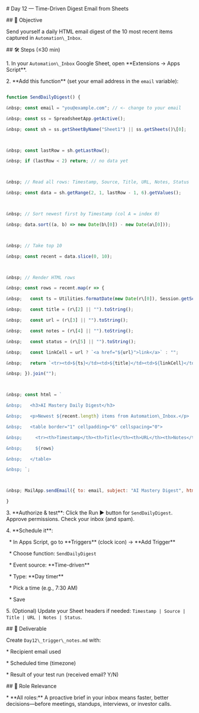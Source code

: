 \# Day 12 — Time-Driven Digest Email from Sheets



\## 📌 Objective

Send yourself a daily HTML email digest of the 10 most recent items captured in `Automation\_Inbox`.



\## 🛠 Steps (≤30 min)



1\. In your `Automation\_Inbox` Google Sheet, open \*\*Extensions → Apps Script\*\*.



2\. \*\*Add this function\*\* (set your email address in the `email` variable):



```javascript

function SendDailyDigest() {

&nbsp; const email = "you@example.com"; // <- change to your email

&nbsp; const ss = SpreadsheetApp.getActive();

&nbsp; const sh = ss.getSheetByName("Sheet1") || ss.getSheets()\[0];



&nbsp; const lastRow = sh.getLastRow();

&nbsp; if (lastRow < 2) return; // no data yet



&nbsp; // Read all rows: Timestamp, Source, Title, URL, Notes, Status

&nbsp; const data = sh.getRange(2, 1, lastRow - 1, 6).getValues();



&nbsp; // Sort newest first by Timestamp (col A = index 0)

&nbsp; data.sort((a, b) => new Date(b\[0]) - new Date(a\[0]));



&nbsp; // Take top 10

&nbsp; const recent = data.slice(0, 10);



&nbsp; // Render HTML rows

&nbsp; const rows = recent.map(r => {

&nbsp;   const ts = Utilities.formatDate(new Date(r\[0]), Session.getScriptTimeZone(), "yyyy-MM-dd HH:mm");

&nbsp;   const title = (r\[2] || "").toString();

&nbsp;   const url = (r\[3] || "").toString();

&nbsp;   const notes = (r\[4] || "").toString();

&nbsp;   const status = (r\[5] || "").toString();

&nbsp;   const linkCell = url ? `<a href="${url}">link</a>` : "";

&nbsp;   return `<tr><td>${ts}</td><td>${title}</td><td>${linkCell}</td><td>${notes}</td><td>${status}</td></tr>`;

&nbsp; }).join("");



&nbsp; const html = `

&nbsp;   <h3>AI Mastery Daily Digest</h3>

&nbsp;   <p>Newest ${recent.length} items from Automation\_Inbox.</p>

&nbsp;   <table border="1" cellpadding="6" cellspacing="0">

&nbsp;     <tr><th>Timestamp</th><th>Title</th><th>URL</th><th>Notes</th><th>Status</th></tr>

&nbsp;     ${rows}

&nbsp;   </table>

&nbsp; `;



&nbsp; MailApp.sendEmail({ to: email, subject: "AI Mastery Digest", htmlBody: html });

}

````



3\. \*\*Authorize \& test\*\*: Click the Run ▶ button for `SendDailyDigest`. Approve permissions. Check your inbox (and spam).



4\. \*\*Schedule it\*\*:



&nbsp;  \* In Apps Script, go to \*\*Triggers\*\* (clock icon) → \*\*Add Trigger\*\*

&nbsp;  \* Choose function: `SendDailyDigest`

&nbsp;  \* Event source: \*\*Time-driven\*\*

&nbsp;  \* Type: \*\*Day timer\*\*

&nbsp;  \* Pick a time (e.g., 7:30 AM)

&nbsp;  \* Save



5\. (Optional) Update your Sheet headers if needed: `Timestamp | Source | Title | URL | Notes | Status`.



\## 📂 Deliverable



Create `Day12\_trigger\_notes.md` with:



\* Recipient email used

\* Scheduled time (timezone)

\* Result of your test run (received email? Y/N)



\## 🎯 Role Relevance



\* \*\*All roles:\*\* A proactive brief in your inbox means faster, better decisions—before meetings, standups, interviews, or investor calls.



````


